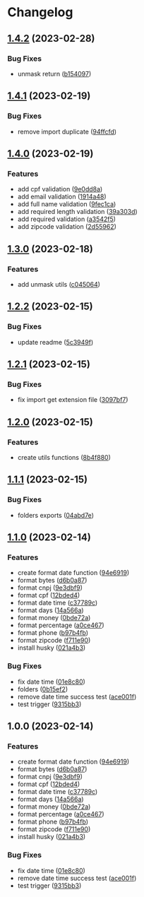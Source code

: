# Changelog

## [1.4.2](https://github.com/onclass-learning/on-utilities/compare/v1.4.1...v1.4.2) (2023-02-28)


### Bug Fixes

* unmask return ([b154097](https://github.com/onclass-learning/on-utilities/commit/b154097af670697b1d8d2dc1ec4171f96aa07862))

## [1.4.1](https://github.com/onclass-learning/on-utilities/compare/v1.4.0...v1.4.1) (2023-02-19)


### Bug Fixes

* remove import duplicate ([94ffcfd](https://github.com/onclass-learning/on-utilities/commit/94ffcfd5e7ab10e78771365d560d0ef9f6f9135b))

## [1.4.0](https://github.com/onclass-learning/on-utilities/compare/v1.3.0...v1.4.0) (2023-02-19)


### Features

* add cpf validation ([9e0dd8a](https://github.com/onclass-learning/on-utilities/commit/9e0dd8afe929080174a95665ee5596d5938a518d))
* add email validation ([1914a48](https://github.com/onclass-learning/on-utilities/commit/1914a486d5c2df28bd3692aaba23bebbf1b57fb4))
* add full name validation ([9fec1ca](https://github.com/onclass-learning/on-utilities/commit/9fec1cab6545529389b02d3498cd08802bf29d20))
* add required length validation ([39a303d](https://github.com/onclass-learning/on-utilities/commit/39a303da1a51474b45f71066151f7c96fbc551fd))
* add required validation ([a3542f5](https://github.com/onclass-learning/on-utilities/commit/a3542f5691a555c7d0ae304d6eaafb75bcee21e8))
* add zipcode validation ([2d55962](https://github.com/onclass-learning/on-utilities/commit/2d55962be35cbe1218997fe5d5fc81d4317b86d6))

## [1.3.0](https://github.com/onclass-learning/on-utilities/compare/v1.2.2...v1.3.0) (2023-02-18)


### Features

* add unmask utils ([c045064](https://github.com/onclass-learning/on-utilities/commit/c0450646cc247729d83ae4f40dec85fbe6794b3a))

## [1.2.2](https://github.com/onclass-learning/on-utilities/compare/v1.2.1...v1.2.2) (2023-02-15)


### Bug Fixes

* update readme ([5c3949f](https://github.com/onclass-learning/on-utilities/commit/5c3949fd583b739d7e2932cc069619b397e54428))

## [1.2.1](https://github.com/onclass-learning/on-utilities/compare/v1.2.0...v1.2.1) (2023-02-15)


### Bug Fixes

* fix import get extension file ([3097bf7](https://github.com/onclass-learning/on-utilities/commit/3097bf758ec837dfbbae8e0ebbc9c10c2a5e4f47))

## [1.2.0](https://github.com/onclass-learning/on-utilities/compare/v1.1.1...v1.2.0) (2023-02-15)


### Features

* create utils functions ([8b4f880](https://github.com/onclass-learning/on-utilities/commit/8b4f880853756f786e8d05adeb04d8b3516421c6))

## [1.1.1](https://github.com/onclass-learning/on-utilities/compare/v1.1.0...v1.1.1) (2023-02-15)


### Bug Fixes

* folders exports ([04abd7e](https://github.com/onclass-learning/on-utilities/commit/04abd7e2a78d80205d9f1edfce2a7491ff42937b))

## [1.1.0](https://github.com/onclass-learning/on-utilities/compare/v1.0.0...v1.1.0) (2023-02-14)


### Features

* create format date function ([94e6919](https://github.com/onclass-learning/on-utilities/commit/94e69199b25356e6ce2ca9a3979be451df2ebea8))
* format bytes ([d6b0a87](https://github.com/onclass-learning/on-utilities/commit/d6b0a870fdfbfcc1072497d2b8a6ef3ecbb719c4))
* format cnpj ([9e3dbf9](https://github.com/onclass-learning/on-utilities/commit/9e3dbf959afa6e5422fd0d48f4a16761af702ebe))
* format cpf ([12bded4](https://github.com/onclass-learning/on-utilities/commit/12bded460ca900e86e6a4c7f2e4ff946827376a3))
* format date time ([c37789c](https://github.com/onclass-learning/on-utilities/commit/c37789cb809180e82a5025714e05e073310f2a3e))
* format days ([14a566a](https://github.com/onclass-learning/on-utilities/commit/14a566aa78e0fd76275b2d0f9547ce8450b552cb))
* format money ([0bde72a](https://github.com/onclass-learning/on-utilities/commit/0bde72a178bf6228810cf00b4be2bf079e1b4966))
* format percentage ([a0ce467](https://github.com/onclass-learning/on-utilities/commit/a0ce467319caed58da46b0cdeaaab4e84001005c))
* format phone ([b97b4fb](https://github.com/onclass-learning/on-utilities/commit/b97b4fb0a02029a1b572c9eb4ef7dc181492cce5))
* format zipcode ([f711e90](https://github.com/onclass-learning/on-utilities/commit/f711e901317593ede76fe8a03a1d7c6367833509))
* install husky ([021a4b3](https://github.com/onclass-learning/on-utilities/commit/021a4b3a3a1e0d1782cf0e7accb8e9189402072f))


### Bug Fixes

* fix date time ([01e8c80](https://github.com/onclass-learning/on-utilities/commit/01e8c808a2517ad91ad879961ac5ebd2e31f2f23))
* folders ([0b15ef2](https://github.com/onclass-learning/on-utilities/commit/0b15ef29e14a3bf3caea24059d11d1c3eeda272e))
* remove date time success test ([ace001f](https://github.com/onclass-learning/on-utilities/commit/ace001f9d22d6b6c293a1ed1569f628cbdeaade2))
* test trigger ([9315bb3](https://github.com/onclass-learning/on-utilities/commit/9315bb33e90f251ac0634a92123d7ce1e045142a))

## 1.0.0 (2023-02-14)


### Features

* create format date function ([94e6919](https://github.com/onclass-learning/on-utilities/commit/94e69199b25356e6ce2ca9a3979be451df2ebea8))
* format bytes ([d6b0a87](https://github.com/onclass-learning/on-utilities/commit/d6b0a870fdfbfcc1072497d2b8a6ef3ecbb719c4))
* format cnpj ([9e3dbf9](https://github.com/onclass-learning/on-utilities/commit/9e3dbf959afa6e5422fd0d48f4a16761af702ebe))
* format cpf ([12bded4](https://github.com/onclass-learning/on-utilities/commit/12bded460ca900e86e6a4c7f2e4ff946827376a3))
* format date time ([c37789c](https://github.com/onclass-learning/on-utilities/commit/c37789cb809180e82a5025714e05e073310f2a3e))
* format days ([14a566a](https://github.com/onclass-learning/on-utilities/commit/14a566aa78e0fd76275b2d0f9547ce8450b552cb))
* format money ([0bde72a](https://github.com/onclass-learning/on-utilities/commit/0bde72a178bf6228810cf00b4be2bf079e1b4966))
* format percentage ([a0ce467](https://github.com/onclass-learning/on-utilities/commit/a0ce467319caed58da46b0cdeaaab4e84001005c))
* format phone ([b97b4fb](https://github.com/onclass-learning/on-utilities/commit/b97b4fb0a02029a1b572c9eb4ef7dc181492cce5))
* format zipcode ([f711e90](https://github.com/onclass-learning/on-utilities/commit/f711e901317593ede76fe8a03a1d7c6367833509))
* install husky ([021a4b3](https://github.com/onclass-learning/on-utilities/commit/021a4b3a3a1e0d1782cf0e7accb8e9189402072f))


### Bug Fixes

* fix date time ([01e8c80](https://github.com/onclass-learning/on-utilities/commit/01e8c808a2517ad91ad879961ac5ebd2e31f2f23))
* remove date time success test ([ace001f](https://github.com/onclass-learning/on-utilities/commit/ace001f9d22d6b6c293a1ed1569f628cbdeaade2))
* test trigger ([9315bb3](https://github.com/onclass-learning/on-utilities/commit/9315bb33e90f251ac0634a92123d7ce1e045142a))
